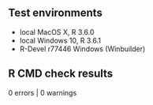 ## Test environments
* local MacOS X, R 3.6.0
* local Windows 10, R 3.6.1
* R-Devel r77446 Windows (Winbuilder)

## R CMD check results
0 errors | 0 warnings
